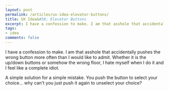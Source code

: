 ```yaml
---
layout: post
permalink: /articles/ux-idea-elevator-buttons/
title: UX Idea&#58; Elevator Buttons
excerpt: I have a confession to make. I am that asshole that accidentally pushes the wrong button more often then I would like to admit. Whether it is the up/down buttons or somehow the wrong floor.
tags:
- idea
comments: false
---
```


<p>I have a confession to make. I am that asshole that accidentally pushes the wrong button more often than I would like to admit. Whether it is the up/down buttons or somehow the wrong floor, I hate myself when I do it and I feel like a complete idiot.</p>
<p>A simple solution for a simple mistake. You push the button to select your choice... why can't you just push it again to unselect your choice? </p>
